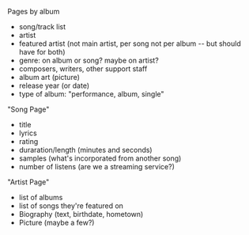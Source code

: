 Pages by album
  - song/track list
  - artist
  - featured artist (not main artist, per song not per album -- but should have for both)
  - genre: on album or song?  maybe on artist?
  - composers, writers, other support staff
  - album art (picture)
  - release year (or date)
  - type of album: "performance, album, single"

"Song Page"
  - title
  - lyrics
  - rating
  - duraration/length (minutes and seconds)
  - samples (what's incorporated from another song)
  - number of listens (are we a streaming service?)

"Artist Page"
  - list of albums
  - list of songs they're featured on
  - Biography (text, birthdate, hometown)
  - Picture (maybe a few?)
